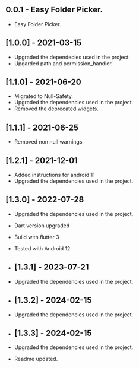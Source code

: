 ## 0.0.1 - Easy Folder Picker.

* Easy Folder Picker.

## [1.0.0] - 2021-03-15
 
* Upgraded the dependecies used in the project.
* Upgarded path and permission_handler.

## [1.1.0] - 2021-06-20
 
* Migrated to Null-Safety.
* Upgraded the dependencies used in the project.
* Removed the deprecated widgets.

## [1.1.1] - 2021-06-25
 
* Removed non null warnings

## [1.2.1] - 2021-12-01
 
* Added instructions for android 11
* Upgraded the dependencies used in the project.

## [1.3.0] - 2022-07-28

* Upgraded the dependencies used in the project.
* Dart version upgraded
* Build with flutter 3
* Tested with Android 12

* ## [1.3.1] - 2023-07-21

* Upgraded the dependencies used in the project.

* ## [1.3.2] - 2024-02-15

* Upgraded the dependencies used in the project.

* ## [1.3.3] - 2024-02-15

* Upgraded the dependencies used in the project.
* Readme updated.
